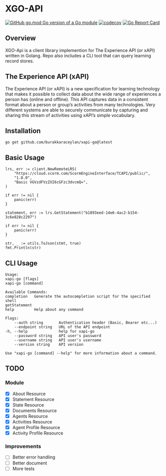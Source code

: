 # XGO-API
[![GitHub go.mod Go version of a Go module](https://img.shields.io/github/go-mod/go-version/gomods/athens.svg)](https://github.com/gomods/athens)
[![codecov](https://codecov.io/gh/burakkaraceylan/xapi-go/branch/main/graph/badge.svg?token=ECR4A27QDV)](https://codecov.io/gh/burakkaraceylan/xapi-go)
[![Go Report Card](https://goreportcard.com/badge/github.com/burakkaraceylan/xapi-go)](https://goreportcard.com/report/github.com/burakkaraceylan/xapi-go)

## Overview

XGO-Api is a client library implemention for The Experience API (or xAPI) written in Golang. Repo also includes a CLI tool that can query learning record stores.

## The Experience API (xAPI)

The Experience API (or xAPI) is a new specification for learning technology that makes it possible to collect data about the wide range of experiences a person has (online and offline). This API captures data in a consistent format about a person or group’s activities from many technologies. Very different systems are able to securely communicate by capturing and sharing this stream of activities using xAPI’s simple vocabulary.

## Installation
	go get github.com/burakkaraceylan/xapi-go@latest
## Basic Usage
	lrs, err := client.NewRemoteLRS(
		"https://cloud.scorm.com/ScormEngineInterface/TCAPI/public/",
		"1.0.0",
		"Basic VGVzdFVzZXI6cGFzc3dvcmQ=",
	)

	if err != nil {
		panic(err)
	}

	statement, err := lrs.GetStatement("b1893eed-14e6-4ac2-b154-3c6e828c2297")

	if err != nil {
		panic(err)
	}

	str, _ := utils.ToJson(stmt, true)
	fmt.Println(str)

## CLI Usage
	Usage:
	xapi-go [flags]
	xapi-go [command]

	Available Commands:
	completion   Generate the autocompletion script for the specified shell
	getStatement 
	help         Help about any command

	Flags:
		--auth string       Authentication header (Basic, Bearer etc...)
		--endpoint string   URL of the API endpoint
	-h, --help              help for xapi-go
		--password string   API user's password
		--username string   API user's username
		--version string    API version

	Use "xapi-go [command] --help" for more information about a command.

## TODO
### Module
- [x] About Resource
- [X] Statement Resource
- [X] State Resource
- [X] Documents Resource
- [X] Agents Resource
- [X] Activities Resource
- [X] Agent Profile Resource
- [X] Activity Profile Resource

### Improvements
- [ ] Better error handling
- [ ] Better document
- [ ] More tests
